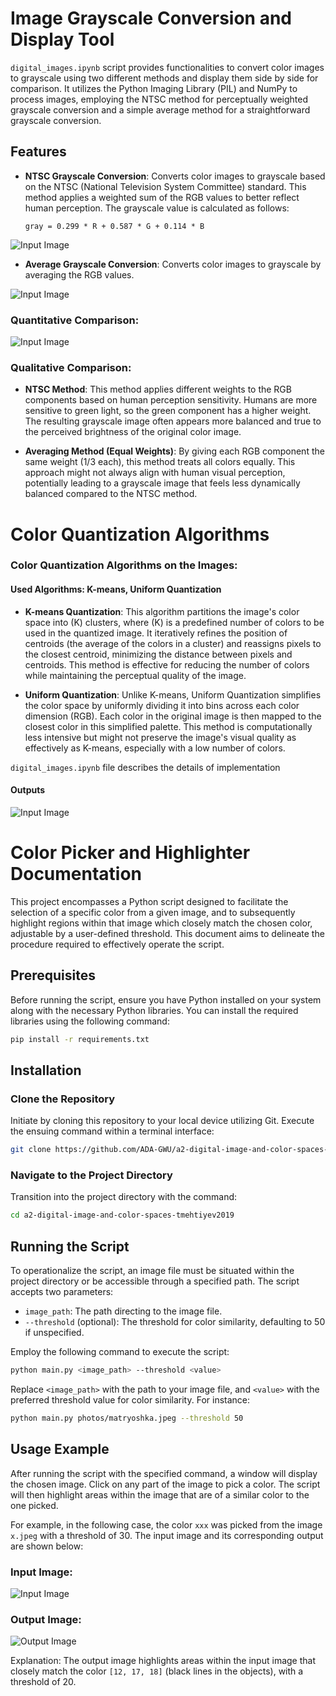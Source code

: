 # Image Grayscale Conversion and Display Tool

`digital_images.ipynb` script provides functionalities to convert color images to grayscale using two different methods and display them side by side for comparison. It utilizes the Python Imaging Library (PIL) and NumPy to process images, employing the NTSC method for perceptually weighted grayscale conversion and a simple average method for a straightforward grayscale conversion.

## Features

- **NTSC Grayscale Conversion**: Converts color images to grayscale based on the NTSC (National Television System Committee) standard. This method applies a weighted sum of the RGB values to better reflect human perception. The grayscale value is calculated as follows:

  ```
  gray = 0.299 * R + 0.587 * G + 0.114 * B
  ```
![Input Image](outputs/matryoshka_grayscale_NTSC.jpg)

  

- **Average Grayscale Conversion**: Converts color images to grayscale by averaging the RGB values.

![Input Image](outputs/matryoshka_grayscale_average.jpg)


###  Quantitative Comparison:

![Input Image](outputs/grayscale_methods_comparison.png)


### Qualitative Comparison:

- **NTSC Method**: This method applies different weights to the RGB components based on human perception sensitivity. Humans are more sensitive to green light, so the green component has a higher weight. The resulting grayscale image often appears more balanced and true to the perceived brightness of the original color image.

- **Averaging Method (Equal Weights)**: By giving each RGB component the same weight (1/3 each), this method treats all colors equally. This approach might not always align with human visual perception, potentially leading to a grayscale image that feels less dynamically balanced compared to the NTSC method.


# Color Quantization Algorithms

### Color Quantization Algorithms on the Images:

#### Used Algorithms: K-means, Uniform Quantization

- **K-means Quantization**: This algorithm partitions the image's color space into \(K\) clusters, where \(K\) is a predefined number of colors to be used in the quantized image. It iteratively refines the position of centroids (the average of the colors in a cluster) and reassigns pixels to the closest centroid, minimizing the distance between pixels and centroids. This method is effective for reducing the number of colors while maintaining the perceptual quality of the image.

- **Uniform Quantization**: Unlike K-means, Uniform Quantization simplifies the color space by uniformly dividing it into bins across each color dimension (RGB). Each color in the original image is then mapped to the closest color in this simplified palette. This method is computationally less intensive but might not preserve the image's visual quality as effectively as K-means, especially with a low number of colors.

`digital_images.ipynb` file describes the details of implementation

#### Outputs

![Input Image](outputs/color_quantization_algorithms.png)



# Color Picker and Highlighter Documentation

This project encompasses a Python script designed to facilitate the selection of a specific color from a given image, and to subsequently highlight regions within that image which closely match the chosen color, adjustable by a user-defined threshold. This document aims to delineate the procedure required to effectively operate the script.

## Prerequisites

Before running the script, ensure you have Python installed on your system along with the necessary Python libraries. You can install the required libraries using the following command:

```bash
pip install -r requirements.txt
```

## Installation

### Clone the Repository

Initiate by cloning this repository to your local device utilizing Git. Execute the ensuing command within a terminal interface:

```bash
git clone https://github.com/ADA-GWU/a2-digital-image-and-color-spaces-tmehtiyev2019.git
```

### Navigate to the Project Directory

Transition into the project directory with the command:

```bash
cd a2-digital-image-and-color-spaces-tmehtiyev2019
```



## Running the Script

To operationalize the script, an image file must be situated within the project directory or be accessible through a specified path. The script accepts two parameters:

- `image_path`: The path directing to the image file.
- `--threshold` (optional): The threshold for color similarity, defaulting to 50 if unspecified.

Employ the following command to execute the script:

```bash
python main.py <image_path> --threshold <value>
```


Replace `<image_path>` with the path to your image file, and `<value>` with the preferred threshold value for color similarity. For instance:


```bash
python main.py photos/matryoshka.jpeg --threshold 50
```

## Usage Example

After running the script with the specified command, a window will display the chosen image. Click on any part of the image to pick a color. The script will then highlight areas within the image that are of a similar color to the one picked.

For example, in the following case, the color `xxx` was picked from the image `x.jpeg` with a threshold of 30. The input image and its corresponding output are shown below:

### Input Image:
![Input Image](photos/matryoshka.jpeg)

### Output Image:
![Output Image](outputs/similar_colors_highlighted.jpg)

Explanation: The output image highlights areas within the input image that closely match the color `[12, 17, 18]` (black lines in the objects), with a threshold of 20.





